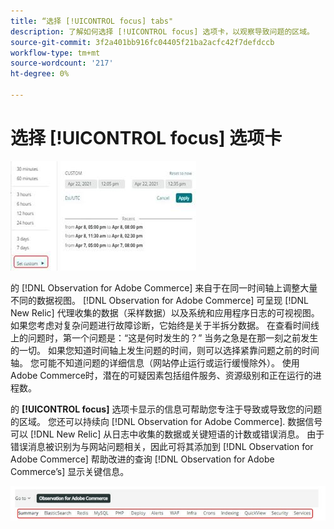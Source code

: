 ```yaml
---
title: “选择 [!UICONTROL focus] tabs"
description: 了解如何选择 [!UICONTROL focus] 选项卡，以观察导致问题的区域。
source-git-commit: 3f2a401bb916fc04405f21ba2acfc42f7defdccb
workflow-type: tm+mt
source-wordcount: '217'
ht-degree: 0%

---
```


# 选择 [!UICONTROL focus] 选项卡

![选择焦点选项卡](../../assets/tools/observation-for-adobe-commerce/choosing-the-focus-tabs-1.jpg)

的 [!DNL Observation for Adobe Commerce] 来自于在同一时间轴上调整大量不同的数据视图。 [!DNL Observation for Adobe Commerce] 可呈现 [!DNL New Relic] 代理收集的数据（采样数据）以及系统和应用程序日志的可视视图。 如果您考虑对复杂问题进行故障诊断，它始终是关于半拆分数据。 在查看时间线上的问题时，第一个问题是：“这是何时发生的？” 当务之急是在那一刻之前发生的一切。 如果您知道时间轴上发生问题的时间，则可以选择紧靠问题之前的时间轴。 您可能不知道问题的详细信息（网站停止运行或运行缓慢除外）。 使用Adobe Commerce时，潜在的可疑因素包括组件服务、资源级别和正在运行的进程数。

的 **[!UICONTROL focus]** 选项卡显示的信息可帮助您专注于导致或导致您的问题的区域。 您还可以持续向 [!DNL Observation for Adobe Commerce]. 数据信号可以 [!DNL New Relic] 从日志中收集的数据或关键短语的计数或错误消息。 由于错误消息被识别为与网站问题相关，因此可将其添加到 [!DNL Observation for Adobe Commerce] 帮助改进的查询 [!DNL Observation for Adobe Commerce’s] 显示关键信息。

![选择焦点选项卡](../../assets/tools/observation-for-adobe-commerce/choosing-the-focus-tabs-2.jpeg)
